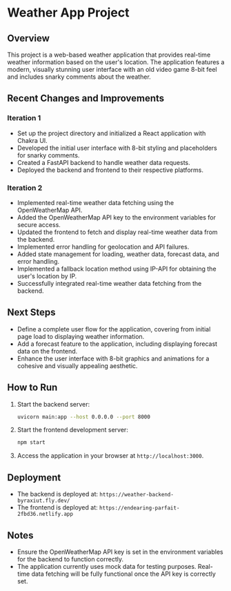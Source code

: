 # Weather App Project

## Overview
This project is a web-based weather application that provides real-time weather information based on the user's location. The application features a modern, visually stunning user interface with an old video game 8-bit feel and includes snarky comments about the weather.

## Recent Changes and Improvements

### Iteration 1
- Set up the project directory and initialized a React application with Chakra UI.
- Developed the initial user interface with 8-bit styling and placeholders for snarky comments.
- Created a FastAPI backend to handle weather data requests.
- Deployed the backend and frontend to their respective platforms.

### Iteration 2
- Implemented real-time weather data fetching using the OpenWeatherMap API.
- Added the OpenWeatherMap API key to the environment variables for secure access.
- Updated the frontend to fetch and display real-time weather data from the backend.
- Implemented error handling for geolocation and API failures.
- Added state management for loading, weather data, forecast data, and error handling.
- Implemented a fallback location method using IP-API for obtaining the user's location by IP.
- Successfully integrated real-time weather data fetching from the backend.

## Next Steps
- Define a complete user flow for the application, covering from initial page load to displaying weather information.
- Add a forecast feature to the application, including displaying forecast data on the frontend.
- Enhance the user interface with 8-bit graphics and animations for a cohesive and visually appealing aesthetic.

## How to Run
1. Start the backend server:
   ```bash
   uvicorn main:app --host 0.0.0.0 --port 8000
   ```
2. Start the frontend development server:
   ```bash
   npm start
   ```
3. Access the application in your browser at `http://localhost:3000`.

## Deployment
- The backend is deployed at: `https://weather-backend-byraxiut.fly.dev/`
- The frontend is deployed at: `https://endearing-parfait-2fbd36.netlify.app`

## Notes
- Ensure the OpenWeatherMap API key is set in the environment variables for the backend to function correctly.
- The application currently uses mock data for testing purposes. Real-time data fetching will be fully functional once the API key is correctly set.
